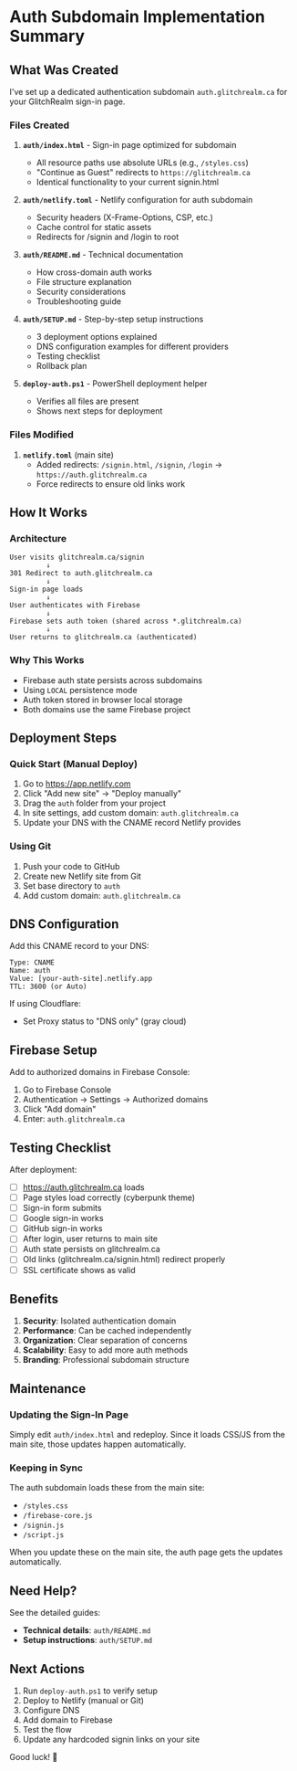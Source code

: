 # Auth Subdomain Implementation Summary

## What Was Created

I've set up a dedicated authentication subdomain `auth.glitchrealm.ca` for your GlitchRealm sign-in page.

### Files Created

1. **`auth/index.html`** - Sign-in page optimized for subdomain
   - All resource paths use absolute URLs (e.g., `/styles.css`)
   - "Continue as Guest" redirects to `https://glitchrealm.ca`
   - Identical functionality to your current signin.html

2. **`auth/netlify.toml`** - Netlify configuration for auth subdomain
   - Security headers (X-Frame-Options, CSP, etc.)
   - Cache control for static assets
   - Redirects for /signin and /login to root

3. **`auth/README.md`** - Technical documentation
   - How cross-domain auth works
   - File structure explanation
   - Security considerations
   - Troubleshooting guide

4. **`auth/SETUP.md`** - Step-by-step setup instructions
   - 3 deployment options explained
   - DNS configuration examples for different providers
   - Testing checklist
   - Rollback plan

5. **`deploy-auth.ps1`** - PowerShell deployment helper
   - Verifies all files are present
   - Shows next steps for deployment

### Files Modified

1. **`netlify.toml`** (main site)
   - Added redirects: `/signin.html`, `/signin`, `/login` → `https://auth.glitchrealm.ca`
   - Force redirects to ensure old links work

## How It Works

### Architecture
```
User visits glitchrealm.ca/signin
         ↓
301 Redirect to auth.glitchrealm.ca
         ↓
Sign-in page loads
         ↓
User authenticates with Firebase
         ↓
Firebase sets auth token (shared across *.glitchrealm.ca)
         ↓
User returns to glitchrealm.ca (authenticated)
```

### Why This Works
- Firebase auth state persists across subdomains
- Using `LOCAL` persistence mode
- Auth token stored in browser local storage
- Both domains use the same Firebase project

## Deployment Steps

### Quick Start (Manual Deploy)
1. Go to https://app.netlify.com
2. Click "Add new site" → "Deploy manually"
3. Drag the `auth` folder from your project
4. In site settings, add custom domain: `auth.glitchrealm.ca`
5. Update your DNS with the CNAME record Netlify provides

### Using Git
1. Push your code to GitHub
2. Create new Netlify site from Git
3. Set base directory to `auth`
4. Add custom domain: `auth.glitchrealm.ca`

## DNS Configuration

Add this CNAME record to your DNS:
```
Type: CNAME
Name: auth
Value: [your-auth-site].netlify.app
TTL: 3600 (or Auto)
```

If using Cloudflare:
- Set Proxy status to "DNS only" (gray cloud)

## Firebase Setup

Add to authorized domains in Firebase Console:
1. Go to Firebase Console
2. Authentication → Settings → Authorized domains
3. Click "Add domain"
4. Enter: `auth.glitchrealm.ca`

## Testing Checklist

After deployment:
- [ ] https://auth.glitchrealm.ca loads
- [ ] Page styles load correctly (cyberpunk theme)
- [ ] Sign-in form submits
- [ ] Google sign-in works
- [ ] GitHub sign-in works
- [ ] After login, user returns to main site
- [ ] Auth state persists on glitchrealm.ca
- [ ] Old links (glitchrealm.ca/signin.html) redirect properly
- [ ] SSL certificate shows as valid

## Benefits

1. **Security**: Isolated authentication domain
2. **Performance**: Can be cached independently
3. **Organization**: Clear separation of concerns
4. **Scalability**: Easy to add more auth methods
5. **Branding**: Professional subdomain structure

## Maintenance

### Updating the Sign-In Page
Simply edit `auth/index.html` and redeploy. Since it loads CSS/JS from the main site, those updates happen automatically.

### Keeping in Sync
The auth subdomain loads these from the main site:
- `/styles.css`
- `/firebase-core.js`
- `/signin.js`
- `/script.js`

When you update these on the main site, the auth page gets the updates automatically.

## Need Help?

See the detailed guides:
- **Technical details**: `auth/README.md`
- **Setup instructions**: `auth/SETUP.md`

## Next Actions

1. Run `deploy-auth.ps1` to verify setup
2. Deploy to Netlify (manual or Git)
3. Configure DNS
4. Add domain to Firebase
5. Test the flow
6. Update any hardcoded signin links on your site

Good luck! 🚀
